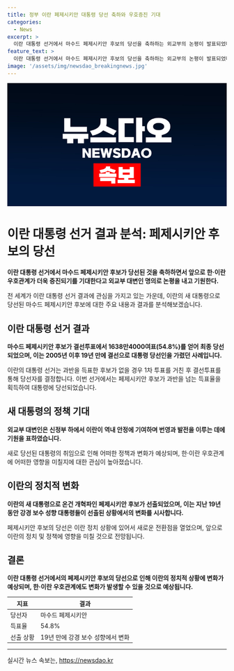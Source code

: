```yaml
---
title: 정부 이란 페제시키안 대통령 당선 축하와 우호증진 기대
categories:
  - News
excerpt: >
  이란 대통령 선거에서 마수드 페제시키안 후보의 당선을 축하하는 외교부의 논평이 발표되었다. 새 정부가 역내 안정에 기여하고 발전할 수 있기를 기원하는 발언도 함께했다. 페제시키안 후보는 54.8%의 득표율로 최종 당선되었는데, 이는 이란에서 19년 만에 발생한 결선으로의 대통령 당선이다. 취임한 강경 보수 성향의 전 대통령의 갑작스러운 사망으로 인한 보궐선거 결과로, 새로운 이란 정부의 행보가 기대를 모으고 있다.
feature_text: >
  이란 대통령 선거에서 마수드 페제시키안 후보의 당선을 축하하는 외교부의 논평이 발표되었다. 새 정부가 역내 안정에 기여하고 발전할 수 있기를 기원하는 발언도 함께했다. 페제시키안 후보는 54.8%의 득표율로 최종 당선되었는데, 이는 이란에서 19년 만에 발생한 결선으로의 대통령 당선이다. 취임한 강경 보수 성향의 전 대통령의 갑작스러운 사망으로 인한 보궐선거 결과로, 새로운 이란 정부의 행보가 기대를 모으고 있다.
image: '/assets/img/newsdao_breakingnews.jpg'
---
```


<p><img src="/assets/img/newsdao_breakingnews.jpg" alt="bookingtag 속보" /></p>

<h1 data-ke-size="size36"><b>이란 대통령 선거 결과 분석: 페제시키안 후보의 당선</b></h1>

<p data-ke-size="size16"><b>이란 대통령 선거에서 마수드 페제시키안 후보가 당선된 것을 축하하면서 앞으로 한·이란 우호관계가 더욱 증진되기를 기대한다고 외교부 대변인 명의로 논평을 내고 기원한다.</b></p>

<p>전 세계가 이란 대통령 선거 결과에 관심을 가지고 있는 가운데, 이란의 새 대통령으로 당선된 마수드 페제시키안 후보에 대한 주요 내용과 결과를 분석해보겠습니다.</p>

<h2 data-ke-size="size26">이란 대통령 선거 결과</h2>

<p data-ke-size="size16"><b>마수드 페제시키안 후보가 결선투표에서 1638만4000여표(54.8%)를 얻어 최종 당선되었으며, 이는 2005년 이후 19년 만에 결선으로 대통령 당선인을 가렸던 사례입니다.</b></p>

<p>이란의 대통령 선거는 과반을 득표한 후보가 없을 경우 1차 투표를 거친 후 결선투표를 통해 당선자를 결정합니다. 이번 선거에서는 페제시키안 후보가 과반을 넘는 득표율을 획득하여 대통령에 당선되었습니다.</p>

<h2 data-ke-size="size26">새 대통령의 정책 기대</h2>

<p data-ke-size="size16"><b>외교부 대변인은 신정부 하에서 이란이 역내 안정에 기여하며 번영과 발전을 이루는 데에 기원을 표하였습니다.</b></p>

<p>새로 당선된 대통령의 취임으로 인해 어떠한 정책과 변화가 예상되며, 한·이란 우호관계에 어떠한 영향을 미칠지에 대한 관심이 높아졌습니다. </p>

<h2 data-ke-size="size26">이란의 정치적 변화</h2>

<p data-ke-size="size16"><b>이란의 새 대통령으로 온건 개혁파인 페제시키안 후보가 선출되었으며, 이는 지난 19년 동안 강경 보수 성향 대통령들이 선출된 상황에서의 변화를 시사합니다.</b></p>

<p>페제시키안 후보의 당선은 이란 정치 상황에 있어서 새로운 전환점을 열었으며, 앞으로 이란의 정치 및 정책에 영향을 미칠 것으로 전망됩니다.</p>

<h2 data-ke-size="size26">결론</h2>

<p data-ke-size="size16"><b>이란 대통령 선거에서의 페제시키안 후보의 당선으로 인해 이란의 정치적 상황에 변화가 예상되며, 한·이란 우호관계에도 변화가 발생할 수 있을 것으로 예상됩니다.</b></p>

<table>
    <thead>
        <tr>
            <th>지표</th>
            <th>결과</th>
        </tr>
    </thead>
    <tbody>
        <tr>
            <td>당선자</td>
            <td>마수드 페제시키안</td>
        </tr>
        <tr>
            <td>득표율</td>
            <td>54.8%</td>
        </tr>
        <tr>
            <td>선출 상황</td>
            <td>19년 만에 강경 보수 성향에서 변화</td>
        </tr>
    </tbody>
</table>

<p><hr></p>
실시간 뉴스 속보는, <a href="https://newsdao.kr" rel="dofollow">https://newsdao.kr</a>


